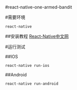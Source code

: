 #react-native-one-armed-bandit

#需要环境

```
react-native
```  
##安装教程
[React-Native中文网](http://http://reactnative.cn/docs/0.39/getting-started.html)

#运行测试

##IOS

```
react-native run-ios
```
##Android
```
react-native run-android
```
